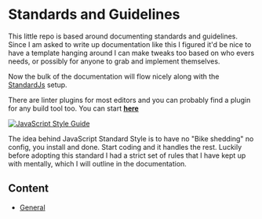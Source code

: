 # Standards and Guidelines

This little repo is based around documenting standards and guidelines. Since I am asked to write up documentation like this I figured it'd be nice to have a template hanging around I can make tweaks too based on who evers needs, or possibly for anyone to grab and implement themselves.

Now the bulk of the documentation will flow nicely along with the [StandardJs](https://standardjs.com/) setup. 

There are linter plugins for most editors and you can probably find a plugin for any build tool too. You can start **[here](https://standardjs.com/index.html#are-there-text-editor-plugins)**

[![JavaScript Style Guide](https://cdn.rawgit.com/standard/standard/master/badge.svg)](https://github.com/standard/standard)

The idea behind JavaScript Standard Style is to have no "Bike shedding" no config, you install and done. Start coding and it handles the rest. Luckily before adopting this standard I had a strict set of rules that I have kept up with mentally, which I will outline in the documentation.

## Content

- [General](https://github.com/dhershman1/dusty-standards/blob/master/general.md)
